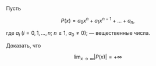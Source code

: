 Пусть

$$ P(x) = a_0 x^n + a_1 x^{n-1} + \ldots + a_n, $$

где $a_i \ (i=0,1,\ldots,n; \ n\geq 1, \ a_0 \neq 0);$ — вещественные числа.

Доказать, что

$$ \lim_{x \to \infty} |P(x)| = +\infty $$